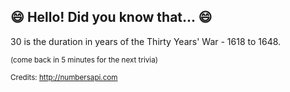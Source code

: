 ## :smile: Hello! Did you know that... :smile:
30 is the duration in years of the Thirty Years' War - 1618 to 1648.

<sup>(come back in 5 minutes for the next trivia)</sup>


<sup>Credits: http://numbersapi.com</sup>
